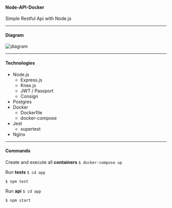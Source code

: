 #### Node-API-Docker

Simple Restful Api with Node.js

------------
#### Diagram

![diagram](https://user-images.githubusercontent.com/12651865/157768699-5c12a4d7-c552-4b9b-b8fd-8795f38cf9f5.jpg)

------------

#### Technologies
+ Node.js
   + Express.js
   + Knex.js
   + JWT / Passport
   + Consign
+ Postgres
+ Docker
   + Dockerfile
   + docker-compose
+ Jest
   + supertest
+ Nginx

------------
#### Commands
Create and execute all **containers**
`$ docker-compose up`

Run **tests**
`$ cd app`

`$ npm test`

Run **api**
`$ cd app`

`$ npm start`
